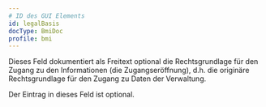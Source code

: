 ```yaml
---
# ID des GUI Elements
id: legalBasis
docType: BmiDoc
profile: bmi
---
```


Dieses Feld dokumentiert als Freitext optional die Rechtsgrundlage für den Zugang zu den Informationen (die Zugangseröffnung), d.h. die originäre Rechtsgrundlage für den Zugang zu Daten der Verwaltung.

Der Eintrag in dieses Feld ist optional.
